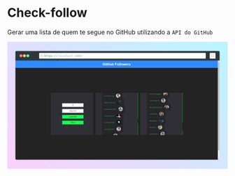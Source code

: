 # Check-follow

Gerar uma lista de quem te segue no GitHub utilizando a `API do GitHub`

<img src="screenshot.png">
